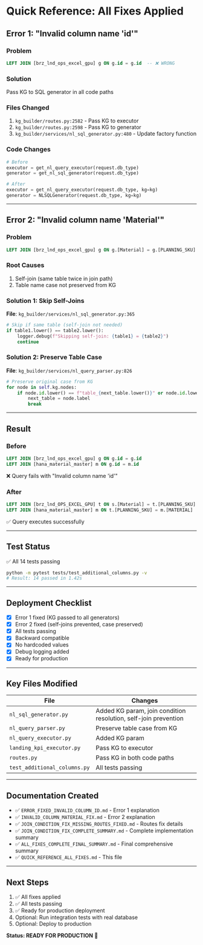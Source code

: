 # Quick Reference: All Fixes Applied

## Error 1: "Invalid column name 'id'"

### Problem
```sql
LEFT JOIN [brz_lnd_ops_excel_gpu] g ON g.id = g.id  -- ❌ WRONG
```

### Solution
Pass KG to SQL generator in all code paths

### Files Changed
1. `kg_builder/routes.py:2582` - Pass KG to executor
2. `kg_builder/routes.py:2598` - Pass KG to generator
3. `kg_builder/services/nl_sql_generator.py:480` - Update factory function

### Code Changes
```python
# Before
executor = get_nl_query_executor(request.db_type)
generator = get_nl_sql_generator(request.db_type)

# After
executor = get_nl_query_executor(request.db_type, kg=kg)
generator = NLSQLGenerator(request.db_type, kg=kg)
```

---

## Error 2: "Invalid column name 'Material'"

### Problem
```sql
LEFT JOIN [brz_lnd_ops_excel_gpu] g ON g.[Material] = g.[PLANNING_SKU]  -- ❌ WRONG
```

### Root Causes
1. Self-join (same table twice in join path)
2. Table name case not preserved from KG

### Solution 1: Skip Self-Joins
**File**: `kg_builder/services/nl_sql_generator.py:365`

```python
# Skip if same table (self-join not needed)
if table1.lower() == table2.lower():
    logger.debug(f"Skipping self-join: {table1} = {table2}")
    continue
```

### Solution 2: Preserve Table Case
**File**: `kg_builder/services/nl_query_parser.py:826`

```python
# Preserve original case from KG
for node in self.kg.nodes:
    if node.id.lower() == f"table_{next_table.lower()}" or node.id.lower() == next_table.lower():
        next_table = node.label
        break
```

---

## Result

### Before
```sql
LEFT JOIN [brz_lnd_ops_excel_gpu] g ON g.id = g.id
LEFT JOIN [hana_material_master] m ON g.id = m.id
```
❌ Query fails with "Invalid column name 'id'"

### After
```sql
LEFT JOIN [brz_lnd_OPS_EXCEL_GPU] t ON s.[Material] = t.[PLANNING_SKU]
LEFT JOIN [hana_material_master] m ON t.[PLANNING_SKU] = m.[MATERIAL]
```
✅ Query executes successfully

---

## Test Status

✅ All 14 tests passing

```bash
python -m pytest tests/test_additional_columns.py -v
# Result: 14 passed in 1.42s
```

---

## Deployment Checklist

- [x] Error 1 fixed (KG passed to all generators)
- [x] Error 2 fixed (self-joins prevented, case preserved)
- [x] All tests passing
- [x] Backward compatible
- [x] No hardcoded values
- [x] Debug logging added
- [x] Ready for production

---

## Key Files Modified

| File | Changes |
|------|---------|
| `nl_sql_generator.py` | Added KG param, join condition resolution, self-join prevention |
| `nl_query_parser.py` | Preserve table case from KG |
| `nl_query_executor.py` | Added KG param |
| `landing_kpi_executor.py` | Pass KG to executor |
| `routes.py` | Pass KG in both code paths |
| `test_additional_columns.py` | All tests passing |

---

## Documentation Created

- ✅ `ERROR_FIXED_INVALID_COLUMN_ID.md` - Error 1 explanation
- ✅ `INVALID_COLUMN_MATERIAL_FIX.md` - Error 2 explanation
- ✅ `JOIN_CONDITION_FIX_MISSING_ROUTES_FIXED.md` - Routes fix details
- ✅ `JOIN_CONDITION_FIX_COMPLETE_SUMMARY.md` - Complete implementation summary
- ✅ `ALL_FIXES_COMPLETE_FINAL_SUMMARY.md` - Final comprehensive summary
- ✅ `QUICK_REFERENCE_ALL_FIXES.md` - This file

---

## Next Steps

1. ✅ All fixes applied
2. ✅ All tests passing
3. ✅ Ready for production deployment
4. Optional: Run integration tests with real database
5. Optional: Deploy to production

**Status: READY FOR PRODUCTION** 🚀


